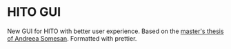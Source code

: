 # HITO GUI

New GUI for HITO with better user experience.
Based on the [master's thesis of Andreea Somesan](https://hitontology.eu/public/studenttheses/Masterarbeit_Andreea_Somesan.pdf).
Formatted with prettier.
